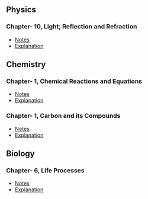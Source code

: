 ## Physics
### Chapter- 10, Light; Reflection and Refraction
* [Notes](https://github.com/aniketrepo/science/blob/main/physics.light%3Breflection-and-refraction.md)
* [Explanation]()

## Chemistry
### Chapter- 1, Chemical Reactions and Equations
* [Notes](https://www.learncbse.in/chemical-reactions-and-equations-class-10-notes/)
* [Explanation]()

### Chapter- 1, Carbon and its Compounds
* [Notes]()
* [Explanation](https://www.learncbse.in/carbon-compounds-cbse-notes-class-10-science/)


## Biology
### Chapter- 6, Life Processes
* [Notes](https://www.learncbse.in/life-processes-class-10-notes/)
* [Explanation]()
